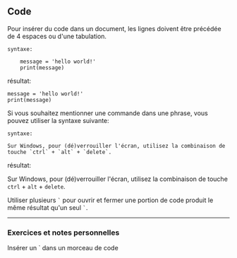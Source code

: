 ## Code

Pour insérer du code dans un document, les lignes doivent être précédée de 4 espaces ou d'une tabulation.

    syntaxe:
    
        message = 'hello world!'
        print(message)

résultat:

    message = 'hello world!'
    print(message)

Si vous souhaitez mentionner une commande dans une phrase, vous pouvez utiliser la syntaxe suivante:

    syntaxe:
    
    Sur Windows, pour (dé)verrouiller l'écran, utilisez la combinaison de touche `ctrl` + `alt` + `delete`.

résultat:

Sur Windows, pour (dé)verrouiller l'écran, utilisez la combinaison de touche `ctrl` + `alt` + `delete`.

Utiliser plusieurs `` ` `` pour ouvrir et fermer une portion de code produit le même résultat qu'un seul `` ` ``.

---

### Exercices et notes personnelles

Insérer un ` dans un morceau de code
